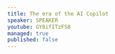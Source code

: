 ```yaml
---
title: The era of the AI Copilot
speaker: SPEAKER
youtube: GY8ifITzFS8
managed: true
published: false
---
```

